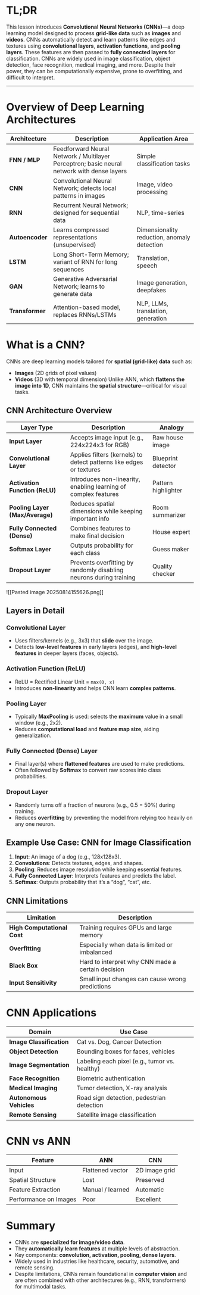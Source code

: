# TL;DR
This lesson introduces **Convolutional Neural Networks (CNNs)**—a deep learning model designed to process **grid-like data** such as **images** and **videos**. CNNs automatically detect and learn patterns like edges and textures using **convolutional layers**, **activation functions**, and **pooling layers**. These features are then passed to **fully connected layers** for classification. CNNs are widely used in image classification, object detection, face recognition, medical imaging, and more. Despite their power, they can be computationally expensive, prone to overfitting, and difficult to interpret.

---

# **Overview of Deep Learning Architectures**

|Architecture|Description|Application Area|
|---|---|---|
|**FNN / MLP**|Feedforward Neural Network / Multilayer Perceptron; basic neural network with dense layers|Simple classification tasks|
|**CNN**|Convolutional Neural Network; detects local patterns in images|Image, video processing|
|**RNN**|Recurrent Neural Network; designed for sequential data|NLP, time-series|
|**Autoencoder**|Learns compressed representations (unsupervised)|Dimensionality reduction, anomaly detection|
|**LSTM**|Long Short-Term Memory; variant of RNN for long sequences|Translation, speech|
|**GAN**|Generative Adversarial Network; learns to generate data|Image generation, deepfakes|
|**Transformer**|Attention-based model, replaces RNNs/LSTMs|NLP, LLMs, translation, generation|

# What is a CNN?

CNNs are deep learning models tailored for **spatial (grid-like) data** such as:
- **Images** (2D grids of pixel values)
- **Videos** (3D with temporal dimension)
Unlike ANN, which **flattens the image into 1D**, CNN maintains the **spatial structure**—critical for visual tasks.
## CNN Architecture Overview

| Layer Type                      | Description                                                         | Analogy             |
| ------------------------------- | ------------------------------------------------------------------- | ------------------- |
| **Input Layer**                 | Accepts image input (e.g., 224x224x3 for RGB)                       | Raw house image     |
| **Convolutional Layer**         | Applies filters (kernels) to detect patterns like edges or textures | Blueprint detector  |
| **Activation Function (ReLU)**  | Introduces non-linearity, enabling learning of complex features     | Pattern highlighter |
| **Pooling Layer (Max/Average)** | Reduces spatial dimensions while keeping important info             | Room summarizer     |
| **Fully Connected (Dense)**     | Combines features to make final decision                            | House expert        |
| **Softmax Layer**               | Outputs probability for each class                                  | Guess maker         |
| **Dropout Layer**               | Prevents overfitting by randomly disabling neurons during training  | Quality checker     |

![[Pasted image 20250814155626.png]]
## Layers in Detail

### Convolutional Layer

- Uses filters/kernels (e.g., 3x3) that **slide** over the image.    
- Detects **low-level features** in early layers (edges), and **high-level features** in deeper layers (faces, objects).
### Activation Function (ReLU)

- ReLU = Rectified Linear Unit = `max(0, x)`
- Introduces **non-linearity** and helps CNN learn **complex patterns**.

### Pooling Layer

- Typically **MaxPooling** is used: selects the **maximum** value in a small window (e.g., 2x2).
- Reduces **computational load** and **feature map size**, aiding generalization.

### Fully Connected (Dense) Layer

- Final layer(s) where **flattened features** are used to make predictions.
- Often followed by **Softmax** to convert raw scores into class probabilities.

### Dropout Layer

- Randomly turns off a fraction of neurons (e.g., 0.5 = 50%) during training.
- Reduces **overfitting** by preventing the model from relying too heavily on any one neuron.

## Example Use Case: CNN for Image Classification

1. **Input**: An image of a dog (e.g., 128x128x3).
2. **Convolutions**: Detects textures, edges, and shapes.
3. **Pooling**: Reduces image resolution while keeping essential features.
4. **Fully Connected Layer**: Interprets features and predicts the label.
5. **Softmax**: Outputs probability that it’s a “dog”, “cat”, etc.
## CNN Limitations

| Limitation                  | Description                                       |
| --------------------------- | ------------------------------------------------- |
| **High Computational Cost** | Training requires GPUs and large memory           |
| **Overfitting**             | Especially when data is limited or imbalanced     |
| **Black Box**               | Hard to interpret why CNN made a certain decision |
| **Input Sensitivity**       | Small input changes can cause wrong predictions   |

# **CNN Applications**

|Domain|Use Case|
|---|---|
|**Image Classification**|Cat vs. Dog, Cancer Detection|
|**Object Detection**|Bounding boxes for faces, vehicles|
|**Image Segmentation**|Labeling each pixel (e.g., tumor vs. healthy)|
|**Face Recognition**|Biometric authentication|
|**Medical Imaging**|Tumor detection, X-ray analysis|
|**Autonomous Vehicles**|Road sign detection, pedestrian detection|
|**Remote Sensing**|Satellite image classification|

# CNN vs ANN

|Feature|ANN|CNN|
|---|---|---|
|Input|Flattened vector|2D image grid|
|Spatial Structure|Lost|Preserved|
|Feature Extraction|Manual / learned|Automatic|
|Performance on Images|Poor|Excellent|

# Summary

- CNNs are **specialized for image/video data**.
- They **automatically learn features** at multiple levels of abstraction.
- Key components: **convolution, activation, pooling, dense layers**.
- Widely used in industries like healthcare, security, automotive, and remote sensing.
- Despite limitations, CNNs remain foundational in **computer vision** and are often combined with other architectures (e.g., RNN, transformers) for multimodal tasks.